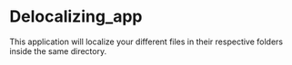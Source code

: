 # Delocalizing_app
This application will localize your different files in their respective folders inside the same directory.
